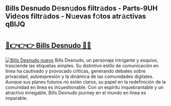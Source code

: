 ## Bills Desnudo D𝚎sn𝚞dos filtr𝚊dos - Parts-9UH Vid𝚎os filtr𝚊dos - N𝚞evas f𝚘tos atr𝚊ctivas qBlJQ

# <h2><a href="http://mb1tnsq.tromn.icu/?c=Bills+Desnudo">🔗👉👉👉 Bills Desnudo 🔗🔗</a></h2>

[![Bills Desnudo nuevo](https://i.imgur.com/pEAQMta.gif)](http://mb1tnsq.tromn.icu/?c=Bills+Desnudo)
Bills Desnudo, un personaje intrigante y esquivo, trasciende las etiquetas simples. Su distintivo estilo de comunicación en línea ha cautivado y provocado críticas, generando debates sobre privacidad, autoexpresión y la dinámica de las comunidades digitales. Aunque sus planes futuros no están claros, su papel en la redefinición de la comunidad en línea es incuestionable. Con un espíritu inquebrantable y un atractivo innegable, Bills Desnudo journey en el mundo en línea es imparable.
